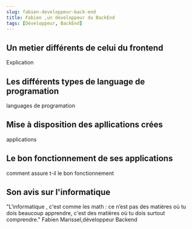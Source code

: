 ```yaml
---
slug: fabien-developpeur-back-end
title: Fabien ,un développeur du BackEnd
tags: [Développeur, BackEnd]
---
```


## Un metier différents de celui du frontend

Explication

## Les différents types de language de programation

languages de programation

## Mise à disposition des apllications crées

applications

## Le bon fonctionnement de ses applications

comment assure t-il le bon fonctionnement

## Son avis sur l'informatique

"L'informatique , c'est comme les math : ce n’est pas des matières où tu dois beaucoup apprendre, c'est des matières où tu dois surtout comprendre." Fabien Marissel,développeur Backend